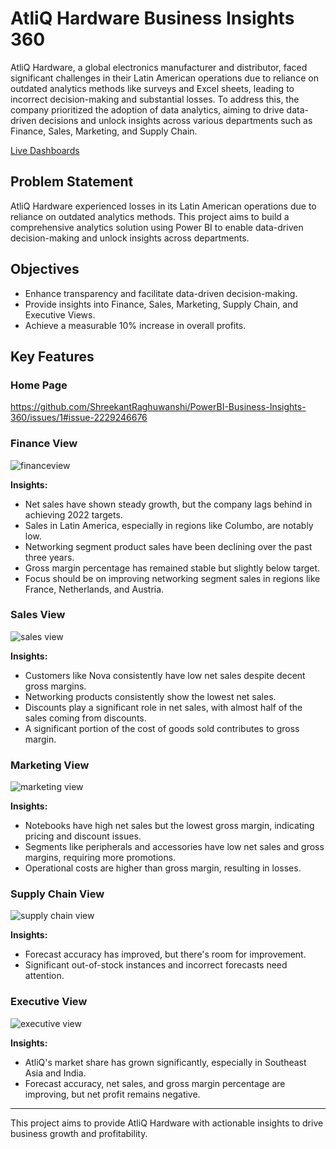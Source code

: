# AtliQ Hardware Business Insights 360

AtliQ Hardware, a global electronics manufacturer and distributor, faced significant challenges in their Latin American operations due to reliance on outdated analytics methods like surveys and Excel sheets, leading to incorrect decision-making and substantial losses. To address this, the company prioritized the adoption of data analytics, aiming to drive data-driven decisions and unlock insights across various departments such as Finance, Sales, Marketing, and Supply Chain.

[Live Dashboards](https://app.powerbi.com/view?r=eyJrIjoiYjU1OTUzYzItZTM5Ny00N2FlLWE2NDctOGVhNWVhZTgyNzNmIiwidCI6ImM2ZTU0OWIzLTVmNDUtNDAzMi1hYWU5LWQ0MjQ0ZGM1YjJjNCJ9)

## Problem Statement

AtliQ Hardware experienced losses in its Latin American operations due to reliance on outdated analytics methods. This project aims to build a comprehensive analytics solution using Power BI to enable data-driven decision-making and unlock insights across departments.

## Objectives

- Enhance transparency and facilitate data-driven decision-making.
- Provide insights into Finance, Sales, Marketing, Supply Chain, and Executive Views.
- Achieve a measurable 10% increase in overall profits.

## Key Features

### Home Page

https://github.com/ShreekantRaghuwanshi/PowerBI-Business-Insights-360/issues/1#issue-2229246676

### Finance View

![financeview](https://github.com/ShreekantRaghuwanshi/PowerBI-Business-Insights-360/assets/137620293/6797cb97-24a3-4e2d-a26e-79de4e5f5081)

**Insights:**
- Net sales have shown steady growth, but the company lags behind in achieving 2022 targets.
- Sales in Latin America, especially in regions like Columbo, are notably low.
- Networking segment product sales have been declining over the past three years.
- Gross margin percentage has remained stable but slightly below target.
- Focus should be on improving networking segment sales in regions like France, Netherlands, and Austria.

### Sales View

![sales view](https://github.com/ShreekantRaghuwanshi/PowerBI-Business-Insights-360/assets/137620293/f59e9142-1c05-4be1-a97e-0726182235f3)

**Insights:**
- Customers like Nova consistently have low net sales despite decent gross margins.
- Networking products consistently show the lowest net sales.
- Discounts play a significant role in net sales, with almost half of the sales coming from discounts.
- A significant portion of the cost of goods sold contributes to gross margin.

### Marketing View

![marketing view](https://github.com/ShreekantRaghuwanshi/PowerBI-Business-Insights-360/assets/137620293/80c14f05-e4a8-4830-a5b5-c6ecdb1fdb0c)


**Insights:**
- Notebooks have high net sales but the lowest gross margin, indicating pricing and discount issues.
- Segments like peripherals and accessories have low net sales and gross margins, requiring more promotions.
- Operational costs are higher than gross margin, resulting in losses.

### Supply Chain View

![supply chain view](https://github.com/ShreekantRaghuwanshi/PowerBI-Business-Insights-360/assets/137620293/3bf072dc-01a6-4e1b-944d-6dab65748bcf)

**Insights:**
- Forecast accuracy has improved, but there's room for improvement.
- Significant out-of-stock instances and incorrect forecasts need attention.

### Executive View

![executive view](https://github.com/ShreekantRaghuwanshi/PowerBI-Business-Insights-360/assets/137620293/330cd0db-1b54-4ce0-a96a-33228294ea59)

**Insights:**
- AtliQ's market share has grown significantly, especially in Southeast Asia and India.
- Forecast accuracy, net sales, and gross margin percentage are improving, but net profit remains negative.

---

This project aims to provide AtliQ Hardware with actionable insights to drive business growth and profitability.

